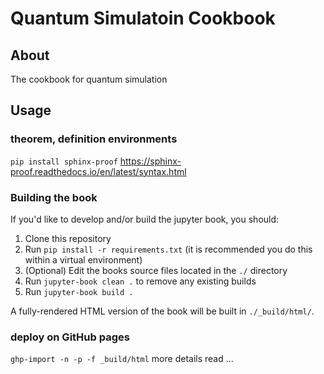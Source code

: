 # Quantum Simulatoin Cookbook

## About
The cookbook for quantum simulation

## Usage 
### theorem, definition environments
`pip install sphinx-proof`
https://sphinx-proof.readthedocs.io/en/latest/syntax.html

### Building the book

If you'd like to develop and/or build the jupyter book, you should:

1. Clone this repository
2. Run `pip install -r requirements.txt` (it is recommended you do this within a virtual environment)
3. (Optional) Edit the books source files located in the `./` directory
4. Run `jupyter-book clean .` to remove any existing builds
5. Run `jupyter-book build .`

A fully-rendered HTML version of the book will be built in `./_build/html/`.

### deploy on GitHub pages
`ghp-import -n -p -f _build/html`
more details read ...